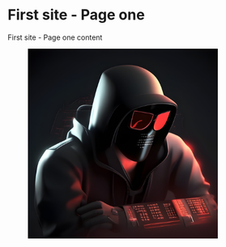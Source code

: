 # First site - Page one

First site - Page one content

<div align="left">

<figure><img src="../.gitbook/assets/artbreeder-image-2x.png" alt="" width="375"><figcaption></figcaption></figure>

</div>
